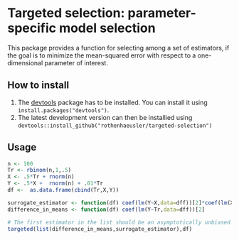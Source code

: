 # Targeted selection: parameter-specific model selection

This package provides a function for selecting among a set of estimators, if the goal is to minimize the mean-squared error with respect to a one-dimensional parameter of interest.

## How to install

1. The [devtools](https://github.com/hadley/devtools) package has to be installed. You can install it using  `install.packages("devtools")`.
2. The latest development version can then be installied using `devtools::install_github("rothenhaeusler/targeted-selection")`

## Usage

```R
n <- 100
Tr <- rbinom(n,1,.5)
X <- .5*Tr + rnorm(n)
Y <- .5*X +  rnorm(n) + .01*Tr
df <-  as.data.frame(cbind(Tr,X,Y))

surrogate_estimator <- function(df) coef(lm(Y~X,data=dff))[2]*coef(lm(X~Tr,data=dff))[2] 
difference_in_means <- function(df) coef(lm(Y~Tr,data=dff))[2] 

# The first estimator in the list should be an asymptotically unbiased estimator for the parameter of interest; it serves as a benchmark.
targeted(list(difference_in_means,surrogate_estimator),df)
```
